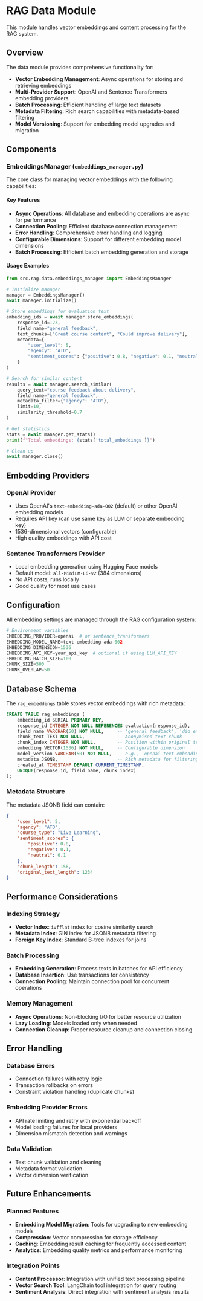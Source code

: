 # RAG Data Module

This module handles vector embeddings and content processing for the RAG system.

## Overview

The data module provides comprehensive functionality for:
- **Vector Embedding Management**: Async operations for storing and retrieving embeddings
- **Multi-Provider Support**: OpenAI and Sentence Transformers embedding providers
- **Batch Processing**: Efficient handling of large text datasets
- **Metadata Filtering**: Rich search capabilities with metadata-based filtering
- **Model Versioning**: Support for embedding model upgrades and migration

## Components

### EmbeddingsManager (`embeddings_manager.py`)

The core class for managing vector embeddings with the following capabilities:

#### Key Features
- **Async Operations**: All database and embedding operations are async for performance
- **Connection Pooling**: Efficient database connection management
- **Error Handling**: Comprehensive error handling and logging
- **Configurable Dimensions**: Support for different embedding model dimensions
- **Batch Processing**: Efficient batch embedding generation and storage

#### Usage Examples

```python
from src.rag.data.embeddings_manager import EmbeddingsManager

# Initialize manager
manager = EmbeddingsManager()
await manager.initialize()

# Store embeddings for evaluation text
embedding_ids = await manager.store_embeddings(
    response_id=123,
    field_name="general_feedback",
    text_chunks=["Great course content", "Could improve delivery"],
    metadata={
        "user_level": 5,
        "agency": "ATO",
        "sentiment_scores": {"positive": 0.8, "negative": 0.1, "neutral": 0.1}
    }
)

# Search for similar content
results = await manager.search_similar(
    query_text="course feedback about delivery",
    field_name="general_feedback",
    metadata_filter={"agency": "ATO"},
    limit=10,
    similarity_threshold=0.7
)

# Get statistics
stats = await manager.get_stats()
print(f"Total embeddings: {stats['total_embeddings']}")

# Clean up
await manager.close()
```

## Embedding Providers

### OpenAI Provider
- Uses OpenAI's `text-embedding-ada-002` (default) or other OpenAI embedding models
- Requires API key (can use same key as LLM or separate embedding key)
- 1536-dimensional vectors (configurable)
- High quality embeddings with API cost

### Sentence Transformers Provider
- Local embedding generation using Hugging Face models
- Default model: `all-MiniLM-L6-v2` (384 dimensions)
- No API costs, runs locally
- Good quality for most use cases

## Configuration

All embedding settings are managed through the RAG configuration system:

```python
# Environment variables
EMBEDDING_PROVIDER=openai  # or sentence_transformers
EMBEDDING_MODEL_NAME=text-embedding-ada-002
EMBEDDING_DIMENSION=1536
EMBEDDING_API_KEY=your_api_key  # optional if using LLM_API_KEY
EMBEDDING_BATCH_SIZE=100
CHUNK_SIZE=500
CHUNK_OVERLAP=50
```

## Database Schema

The `rag_embeddings` table stores vector embeddings with rich metadata:

```sql
CREATE TABLE rag_embeddings (
    embedding_id SERIAL PRIMARY KEY,
    response_id INTEGER NOT NULL REFERENCES evaluation(response_id),
    field_name VARCHAR(50) NOT NULL,     -- 'general_feedback', 'did_experience_issue_detail', etc.
    chunk_text TEXT NOT NULL,            -- Anonymised text chunk
    chunk_index INTEGER NOT NULL,        -- Position within original text
    embedding VECTOR(1536) NOT NULL,     -- Configurable dimension
    model_version VARCHAR(50) NOT NULL,  -- e.g., 'openai-text-embedding-ada-002-v1'
    metadata JSONB,                      -- Rich metadata for filtering
    created_at TIMESTAMP DEFAULT CURRENT_TIMESTAMP,
    UNIQUE(response_id, field_name, chunk_index)
);
```

### Metadata Structure

The metadata JSONB field can contain:
```json
{
    "user_level": 5,
    "agency": "ATO",
    "course_type": "Live Learning",
    "sentiment_scores": {
        "positive": 0.8,
        "negative": 0.1,
        "neutral": 0.1
    },
    "chunk_length": 156,
    "original_text_length": 1234
}
```

## Performance Considerations

### Indexing Strategy
- **Vector Index**: `ivfflat` index for cosine similarity search
- **Metadata Index**: GIN index for JSONB metadata filtering
- **Foreign Key Index**: Standard B-tree indexes for joins

### Batch Processing
- **Embedding Generation**: Process texts in batches for API efficiency
- **Database Insertion**: Use transactions for consistency
- **Connection Pooling**: Maintain connection pool for concurrent operations

### Memory Management
- **Async Operations**: Non-blocking I/O for better resource utilization
- **Lazy Loading**: Models loaded only when needed
- **Connection Cleanup**: Proper resource cleanup and connection closing

## Error Handling

### Database Errors
- Connection failures with retry logic
- Transaction rollbacks on errors
- Constraint violation handling (duplicate chunks)

### Embedding Provider Errors
- API rate limiting and retry with exponential backoff
- Model loading failures for local providers
- Dimension mismatch detection and warnings

### Data Validation
- Text chunk validation and cleaning
- Metadata format validation
- Vector dimension verification

## Future Enhancements

### Planned Features
- **Embedding Model Migration**: Tools for upgrading to new embedding models
- **Compression**: Vector compression for storage efficiency
- **Caching**: Embedding result caching for frequently accessed content
- **Analytics**: Embedding quality metrics and performance monitoring

### Integration Points
- **Content Processor**: Integration with unified text processing pipeline
- **Vector Search Tool**: LangChain tool integration for query routing
- **Sentiment Analysis**: Direct integration with sentiment analysis results
